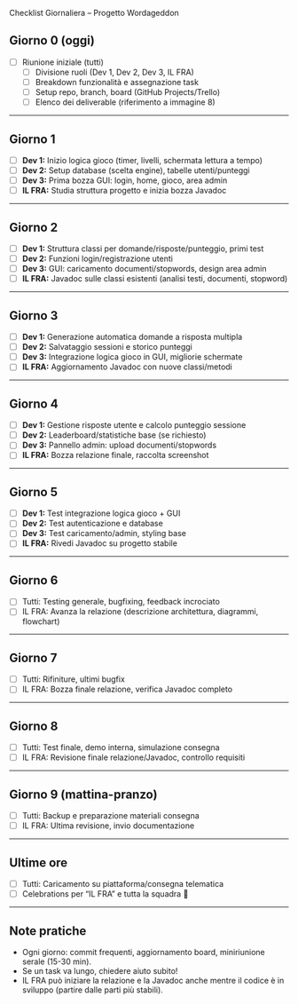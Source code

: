 Checklist Giornaliera – Progetto Wordageddon

## Giorno 0 (oggi)
- [ ] Riunione iniziale (tutti)
  - [ ] Divisione ruoli (Dev 1, Dev 2, Dev 3, IL FRA)
  - [ ] Breakdown funzionalità e assegnazione task
  - [ ] Setup repo, branch, board (GitHub Projects/Trello)
  - [ ] Elenco dei deliverable (riferimento a immagine 8)

---

## Giorno 1
- [ ] **Dev 1:** Inizio logica gioco (timer, livelli, schermata lettura a tempo)
- [ ] **Dev 2:** Setup database (scelta engine), tabelle utenti/punteggi
- [ ] **Dev 3:** Prima bozza GUI: login, home, gioco, area admin
- [ ] **IL FRA:** Studia struttura progetto e inizia bozza Javadoc

---

## Giorno 2
- [ ] **Dev 1:** Struttura classi per domande/risposte/punteggio, primi test
- [ ] **Dev 2:** Funzioni login/registrazione utenti
- [ ] **Dev 3:** GUI: caricamento documenti/stopwords, design area admin
- [ ] **IL FRA:** Javadoc sulle classi esistenti (analisi testi, documenti, stopword)

---

## Giorno 3
- [ ] **Dev 1:** Generazione automatica domande a risposta multipla
- [ ] **Dev 2:** Salvataggio sessioni e storico punteggi
- [ ] **Dev 3:** Integrazione logica gioco in GUI, migliorie schermate
- [ ] **IL FRA:** Aggiornamento Javadoc con nuove classi/metodi

---

## Giorno 4
- [ ] **Dev 1:** Gestione risposte utente e calcolo punteggio sessione
- [ ] **Dev 2:** Leaderboard/statistiche base (se richiesto)
- [ ] **Dev 3:** Pannello admin: upload documenti/stopwords
- [ ] **IL FRA:** Bozza relazione finale, raccolta screenshot

---

## Giorno 5
- [ ] **Dev 1:** Test integrazione logica gioco + GUI
- [ ] **Dev 2:** Test autenticazione e database
- [ ] **Dev 3:** Test caricamento/admin, styling base
- [ ] **IL FRA:** Rivedi Javadoc su progetto stabile

---

## Giorno 6
- [ ] Tutti: Testing generale, bugfixing, feedback incrociato
- [ ] IL FRA: Avanza la relazione (descrizione architettura, diagrammi, flowchart)

---

## Giorno 7
- [ ] Tutti: Rifiniture, ultimi bugfix
- [ ] IL FRA: Bozza finale relazione, verifica Javadoc completo

---

## Giorno 8
- [ ] Tutti: Test finale, demo interna, simulazione consegna
- [ ] IL FRA: Revisione finale relazione/Javadoc, controllo requisiti

---

## Giorno 9 (mattina-pranzo)
- [ ] Tutti: Backup e preparazione materiali consegna
- [ ] IL FRA: Ultima revisione, invio documentazione

---

## Ultime ore
- [ ] Tutti: Caricamento su piattaforma/consegna telematica
- [ ] Celebrations per “IL FRA” e tutta la squadra 🎉

---

## Note pratiche
- Ogni giorno: commit frequenti, aggiornamento board, miniriunione serale (15-30 min).
- Se un task va lungo, chiedere aiuto subito!
- IL FRA può iniziare la relazione e la Javadoc anche mentre il codice è in sviluppo (partire dalle parti più stabili).